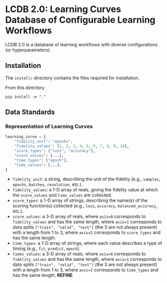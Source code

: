 # LCDB 2.0: Learning Curves Database of Configurable Learning Workflows

LCDB 2.0 is a database of learning workflows with diverse configurations (or hyperparameters).

## Installation

The `install/` directory contains the files required for installation.

From this directory

```console
pip install -e "."
```

## Data Standards

### Representation of Learning Curves

```python
learning_curve = {
    "fidelity_unit": "epochs",
    "fidelity_values": [1, 2, 3, 4, 5, 6, 7, 8, 9, 10],
    "score_types": ["loss", "accuracy"],
    "score_values": [...],
    "time_types": ["epoch"],
    "time_values": [...],
}
```

- `fidelity_unit`: a string, describing the unit of the fidelity (e.g., `samples`, `epochs`, `batches`, `resolution`, etc.).
- `fidelity_values`: a 1-D array of reals, giving the fidelity value at which the `score_values` and `time_values` are collected.
- `score_types`: a 1-D array of strings, describing the name(s) of the scoring function(s) collected (e.g., `loss`, `accuracy`, `balanced_accuracy`, etc.).
- `score_values`: a 3-D array of reals, where `axis=0` corresponds to `fidelity_values` and has the same length, where `axis=1` corresponds to data splits `["train", "valid", "test"]` (the 3 are not always present) with a length from 1 to 3, where `axis=2` corresponds to `score_types` and has the same length.
- `time_types`: a 1-D array of strings, where each value describes a type of timing (e.g., `fit`, `predict`, `epoch`).
- `times_values`: a 3-D array of reals, where `axis=0` corresponds to `fidelity_values` and has the same length, where `axis=1` corresponds to data splits `["train", "valid", "test"]` (the 3 are not always present) with a length from 1 to 3, where `axis=2` corresponds to `time_types` and has the same length. **REFINE**